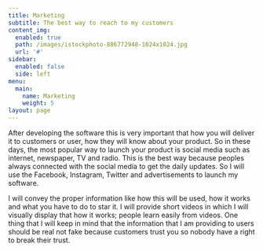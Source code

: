 ```yaml
---
title: Marketing
subtitle: The best way to reach to my customers
content_img:
  enabled: true
  path: /images/istockphoto-886772948-1024x1024.jpg
  url: '#'
sidebar:
  enabled: false
  side: left
menu:
  main:
    name: Marketing
    weight: 5
layout: page
---
```

After developing the software this is very important that how you will deliver it to customers or user, how they will know about your product. So in these days, the most popular way to launch your product is social media such as internet, newspaper, TV and radio. This is the best way because peoples always connected with the social media to get the daily updates. So I will use the Facebook, Instagram, Twitter and advertisements to launch my software.

 I will convey the proper information like how this will be used, how it works and what you have to do to star it. I will provide short videos in which I will visually display that how it works; people learn easily from videos. One thing that I will keep in mind that the information that I am providing to users should be real not fake because customers trust you so nobody have a right to break their trust.
